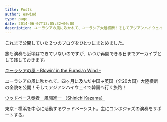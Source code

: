 ```yaml
---
title: Posts
author: eawind
type: page
date: 2014-06-07T13:05:32+00:00
description: ユーラシアの風に吹かれて、ユーラシア大陸横断！そしてアジアンハイウェイで韓国へ行く旅路！それと、東京・横浜を中心に活動するダブルベーシスト。主にコンボジャズの演奏をサポートする。
---
```


これまで公開していた２つのブログをひとつにまとめました。

旅も演奏も近頃はできていないのですが、いつか再開できる日までアーカイブとして残しておきます。

[ユーラシアの風 - Blowin’ in the Eurasian Wind -](../../categories/eurasia/)

ユーラシアの風に吹かれて、四ヶ月に及んだ中国→英国（全20カ国）大陸横断の全貌を公開！そしてアジアンハイウェイで韓国へ行く旅路！

[ウッドベース奏者　風間進一 （Shinichi Kazama）](../../categories/jazz/)

東京・横浜を中心に活動するウッドベーシスト。主にコンボジャズの演奏をサポートする。
